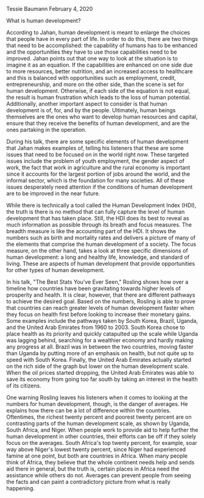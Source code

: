 Tessie Baumann
February 4, 2020

What is human development?

According to Jahan, human development is meant to enlarge the choices that people have in every part of life. In order to do this, there are two things that need to be accomplished: the capability of humans has to be enhanced and the opportunities they have to use those capabilities need to be improved. Jahan points out that one way to look at the situation is to imagine it as an equation. If the capabilities are enhanced on one side due to more resources, better nutrition, and an increased access to healthcare and this is balanced with opportunities such as employment, credit, entrepreneurship, and more on the other side, than the scene is set for human development. Otherwise, if each side of the equation is not equal, the result is human frustration which leads to the loss of human potential. Additionally, another important aspect to consider is that human development is of, for, and by the people. Ultimately, human beings themselves are the ones who want to develop human resources and capital, ensure that they receive the benefits of human development, and are the ones partaking in the operation.

During his talk, there are some specific elements of human development that Jahan makes examples of, telling his listeners that these are some issues that need to be focused on in the world right now. These targeted issues include the problem of youth employment, the gender aspect of work, the fact that work in agriculture and the rural economy is important since it accounts for the largest portion of jobs around the world, and the informal sector, which is the foundation for many societies. All of these issues desperately need attention if the conditions of human development are to be improved in the near future. 

While there is technically a tool called the Human Development Index (HDI), the truth is there is no method that can fully capture the level of human development that has taken place. Still, the HDI does its best to reveal as much information as possible through its breath and focus measures. The breadth measure is like the accounting part of the HDI. It shows the numbers such as birth and mortality rates and delivers a picture of many of the elements that comprise the human development of a society. The focus measure, on the other hand, takes a look at three specific dimensions of human development: a long and healthy life, knowledge, and standard of living. These are aspects of human development that provide opportunities for other types of human development.

In his talk, "The Best Stats You've Ever Seen," Rosling shows how over a timeline how countries have been gravitating towards higher levels of prosperity and health. It is clear, however, that there are different pathways to achieve the desired goal. Based on the numbers, Rosling is able to prove that countries can reach greater levels of human development faster when they focus on health first before looking to increase their monetary gains. Some examples include the pathways taken by South Korea, Brazil, Uganda, and the United Arab Emirates from 1960 to 2003. South Korea chose to place health as its priority and quickly catapulted up the scale while Uganda was lagging behind, searching for a wealthier economy and hardly making any progress at all. Brazil was in between the two countries, moving faster than Uganda by putting more of an emphasis on health, but not quite up to speed with South Korea. Finally, the United Arab Emirates actually started on the rich side of the graph but lower on the human development scale. When the oil prices started dropping, the United Arab Emirates was able to save its economy from going too far south by taking an interest in the health of its citizens.

One warning Rosling leaves his listeners when it comes to looking at the numbers for human development, though, is the danger of averages. He explains how there can be a lot of difference within the countries. Oftentimes, the richest twenty percent and poorest twenty percent are on contrasting parts of the human development scale, as shown by Uganda, South Africa, and Niger. When people work to provide aid to help further the human development in other countries, their efforts can be off if they solely focus on the averages. South Africa's top twenty percent, for example, soar way above Niger's lowest twenty percent, since Niger had experienced famine at one point, but both are countries in Africa. When many people think of Africa, they believe that the whole continent needs help and sends aid there in general, but the truth is, certain places in Africa need the assistance while others do not. Averages can prevent people from seeing the facts and can paint a contradictory picture from what is really happening.
